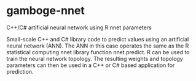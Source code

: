 # gamboge-nnet
C++/C# artificial neural network using R nnet parameters

Small-scale C++ and C# library code to predict values using an artificial neural network (ANN).
The ANN in this case operates the same as the R statistical computing nnet library function nnet.predict.
R can be used to train the neural network topology. The resulting weights and topology parameters can 
then be used in a C++ or C# based application for prediction.
